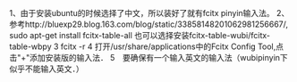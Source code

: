 1、由于安装ubuntu的时候选择了中文，所以装好了就有fcitx pinyin输入法。
2、参考http://bluexp29.blog.163.com/blog/static/33858148201062981256667/,
sudo apt-get install fcitx-table-all
也可以选择安装fcitx-table-wubi/fcitx-table-wbpy
3 fcitx -r
4 打开/usr/share/applications中的Fcitx Config Tool,点击"+"添加安装版的输入法．
5　要确保有一个输入英文的输入法（wubipinyin下似乎不能输入英文．）

